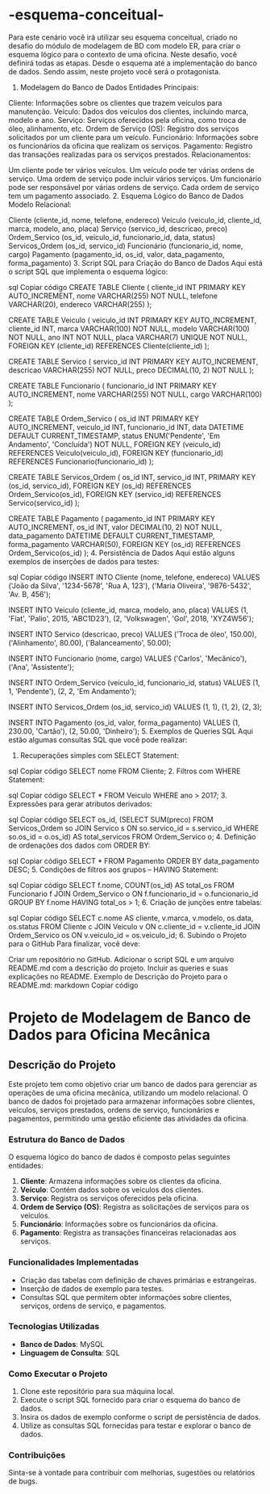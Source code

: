 # -esquema-conceitual-
Para este cenário você irá utilizar seu esquema conceitual, criado no desafio do módulo de modelagem de BD com modelo ER, para criar o esquema lógico para o contexto de uma oficina. Neste desafio, você definirá todas as etapas. Desde o esquema até a implementação do banco de dados. Sendo assim, neste projeto você será o protagonista. 

1. Modelagem do Banco de Dados
Entidades Principais:

Cliente: Informações sobre os clientes que trazem veículos para manutenção.
Veículo: Dados dos veículos dos clientes, incluindo marca, modelo e ano.
Serviço: Serviços oferecidos pela oficina, como troca de óleo, alinhamento, etc.
Ordem de Serviço (OS): Registro dos serviços solicitados por um cliente para um veículo.
Funcionário: Informações sobre os funcionários da oficina que realizam os serviços.
Pagamento: Registro das transações realizadas para os serviços prestados.
Relacionamentos:

Um cliente pode ter vários veículos.
Um veículo pode ter várias ordens de serviço.
Uma ordem de serviço pode incluir vários serviços.
Um funcionário pode ser responsável por várias ordens de serviço.
Cada ordem de serviço tem um pagamento associado.
2. Esquema Lógico do Banco de Dados
Modelo Relacional:

Cliente (cliente_id, nome, telefone, endereco)
Veículo (veiculo_id, cliente_id, marca, modelo, ano, placa)
Serviço (servico_id, descricao, preco)
Ordem_Servico (os_id, veiculo_id, funcionario_id, data, status)
Servicos_Ordem (os_id, servico_id)
Funcionário (funcionario_id, nome, cargo)
Pagamento (pagamento_id, os_id, valor, data_pagamento, forma_pagamento)
3. Script SQL para Criação do Banco de Dados
Aqui está o script SQL que implementa o esquema lógico:

sql
Copiar código
CREATE TABLE Cliente (
    cliente_id INT PRIMARY KEY AUTO_INCREMENT,
    nome VARCHAR(255) NOT NULL,
    telefone VARCHAR(20),
    endereco VARCHAR(255)
);

CREATE TABLE Veiculo (
    veiculo_id INT PRIMARY KEY AUTO_INCREMENT,
    cliente_id INT,
    marca VARCHAR(100) NOT NULL,
    modelo VARCHAR(100) NOT NULL,
    ano INT NOT NULL,
    placa VARCHAR(7) UNIQUE NOT NULL,
    FOREIGN KEY (cliente_id) REFERENCES Cliente(cliente_id)
);

CREATE TABLE Servico (
    servico_id INT PRIMARY KEY AUTO_INCREMENT,
    descricao VARCHAR(255) NOT NULL,
    preco DECIMAL(10, 2) NOT NULL
);

CREATE TABLE Funcionario (
    funcionario_id INT PRIMARY KEY AUTO_INCREMENT,
    nome VARCHAR(255) NOT NULL,
    cargo VARCHAR(100)
);

CREATE TABLE Ordem_Servico (
    os_id INT PRIMARY KEY AUTO_INCREMENT,
    veiculo_id INT,
    funcionario_id INT,
    data DATETIME DEFAULT CURRENT_TIMESTAMP,
    status ENUM('Pendente', 'Em Andamento', 'Concluída') NOT NULL,
    FOREIGN KEY (veiculo_id) REFERENCES Veiculo(veiculo_id),
    FOREIGN KEY (funcionario_id) REFERENCES Funcionario(funcionario_id)
);

CREATE TABLE Servicos_Ordem (
    os_id INT,
    servico_id INT,
    PRIMARY KEY (os_id, servico_id),
    FOREIGN KEY (os_id) REFERENCES Ordem_Servico(os_id),
    FOREIGN KEY (servico_id) REFERENCES Servico(servico_id)
);

CREATE TABLE Pagamento (
    pagamento_id INT PRIMARY KEY AUTO_INCREMENT,
    os_id INT,
    valor DECIMAL(10, 2) NOT NULL,
    data_pagamento DATETIME DEFAULT CURRENT_TIMESTAMP,
    forma_pagamento VARCHAR(50),
    FOREIGN KEY (os_id) REFERENCES Ordem_Servico(os_id)
);
4. Persistência de Dados
Aqui estão alguns exemplos de inserções de dados para testes:

sql
Copiar código
INSERT INTO Cliente (nome, telefone, endereco) VALUES
('João da Silva', '1234-5678', 'Rua A, 123'),
('Maria Oliveira', '9876-5432', 'Av. B, 456');

INSERT INTO Veiculo (cliente_id, marca, modelo, ano, placa) VALUES
(1, 'Fiat', 'Palio', 2015, 'ABC1D23'),
(2, 'Volkswagen', 'Gol', 2018, 'XYZ4W56');

INSERT INTO Servico (descricao, preco) VALUES
('Troca de óleo', 150.00),
('Alinhamento', 80.00),
('Balanceamento', 50.00);

INSERT INTO Funcionario (nome, cargo) VALUES
('Carlos', 'Mecânico'),
('Ana', 'Assistente');

INSERT INTO Ordem_Servico (veiculo_id, funcionario_id, status) VALUES
(1, 1, 'Pendente'),
(2, 2, 'Em Andamento');

INSERT INTO Servicos_Ordem (os_id, servico_id) VALUES
(1, 1),
(1, 2),
(2, 3);

INSERT INTO Pagamento (os_id, valor, forma_pagamento) VALUES
(1, 230.00, 'Cartão'),
(2, 50.00, 'Dinheiro');
5. Exemplos de Queries SQL
Aqui estão algumas consultas SQL que você pode realizar:

1. Recuperações simples com SELECT Statement:

sql
Copiar código
SELECT nome FROM Cliente;
2. Filtros com WHERE Statement:

sql
Copiar código
SELECT * FROM Veiculo WHERE ano > 2017;
3. Expressões para gerar atributos derivados:

sql
Copiar código
SELECT os_id, (SELECT SUM(preco) FROM Servicos_Ordem so JOIN Servico s ON so.servico_id = s.servico_id WHERE so.os_id = o.os_id) AS total_servicos
FROM Ordem_Servico o;
4. Definição de ordenações dos dados com ORDER BY:

sql
Copiar código
SELECT * FROM Pagamento ORDER BY data_pagamento DESC;
5. Condições de filtros aos grupos – HAVING Statement:

sql
Copiar código
SELECT f.nome, COUNT(os_id) AS total_os
FROM Funcionario f
JOIN Ordem_Servico o ON f.funcionario_id = o.funcionario_id
GROUP BY f.nome
HAVING total_os > 1;
6. Criação de junções entre tabelas:

sql
Copiar código
SELECT c.nome AS cliente, v.marca, v.modelo, os.data, os.status
FROM Cliente c
JOIN Veiculo v ON c.cliente_id = v.cliente_id
JOIN Ordem_Servico os ON v.veiculo_id = os.veiculo_id;
6. Subindo o Projeto para o GitHub
Para finalizar, você deve:

Criar um repositório no GitHub.
Adicionar o script SQL e um arquivo README.md com a descrição do projeto.
Incluir as queries e suas explicações no README.
Exemplo de Descrição do Projeto para o README.md:
markdown
Copiar código
# Projeto de Modelagem de Banco de Dados para Oficina Mecânica

## Descrição do Projeto

Este projeto tem como objetivo criar um banco de dados para gerenciar as operações de uma oficina mecânica, utilizando um modelo relacional. O banco de dados foi projetado para armazenar informações sobre clientes, veículos, serviços prestados, ordens de serviço, funcionários e pagamentos, permitindo uma gestão eficiente das atividades da oficina.

### Estrutura do Banco de Dados

O esquema lógico do banco de dados é composto pelas seguintes entidades:

1. **Cliente**: Armazena informações sobre os clientes da oficina.
2. **Veículo**: Contém dados sobre os veículos dos clientes.
3. **Serviço**: Registra os serviços oferecidos pela oficina.
4. **Ordem de Serviço (OS)**: Registra as solicitações de serviços para os veículos.
5. **Funcionário**: Informações sobre os funcionários da oficina.
6. **Pagamento**: Registra as transações financeiras relacionadas aos serviços.

### Funcionalidades Implementadas

- Criação das tabelas com definição de chaves primárias e estrangeiras.
- Inserção de dados de exemplo para testes.
- Consultas SQL que permitem obter informações sobre clientes, serviços, ordens de serviço, e pagamentos.

### Tecnologias Utilizadas

- **Banco de Dados**: MySQL
- **Linguagem de Consulta**: SQL

### Como Executar o Projeto

1. Clone este repositório para sua máquina local.
2. Execute o script SQL fornecido para criar o esquema do banco de dados.
3. Insira os dados de exemplo conforme o script de persistência de dados.
4. Utilize as consultas SQL fornecidas para testar e explorar o banco de dados.

### Contribuições

Sinta-se à vontade para contribuir com melhorias, sugestões ou relatórios de bugs.
